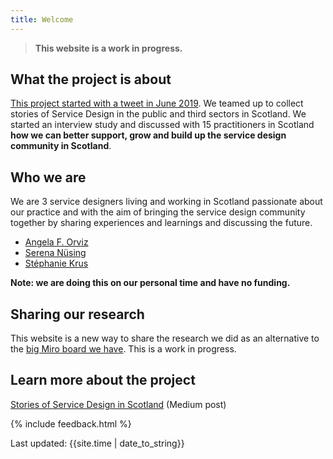 ```yaml
---
title: Welcome
---
```


<blockquote class="red">
  <p><strong>This website is a work in progress.</strong></p>
</blockquote>


## What the project is about
[This project started with a tweet in June 2019](https://medium.com/@angelaforviz/remember-that-tweet-8b36dbae82bc). We teamed up to collect stories of Service Design in the public and third sectors in Scotland. We started an interview study and discussed with 15 practitioners in Scotland **how we can better support, grow and build up the service design community in Scotland**.

## Who we are
We are 3 service designers living and working in Scotland passionate about our practice and with the aim of bringing the service design community together by sharing experiences and learnings and discussing the future.
- [Angela F. Orviz](https://twitter.com/Artmadillo)
- [Serena Nüsing](https://www.linkedin.com/in/serena-n%C3%BCsing-543295173/)
- [Stéphanie Krus](https://twitter.com/StephanieKrus)

**Note: we are doing this on our personal time and have no funding.**

## Sharing our research

This website is a new way to share the research we did as an alternative to the [big Miro board we have](https://miro.com/app/board/o9J_ldOzA14=/). This is a work in progress.


## Learn more about the project

[Stories of Service Design in Scotland](https://practitionerstories.medium.com/stories-of-service-design-in-scotland-8f267710a2ba) (Medium post)


{% include feedback.html %}
<div>Last updated: {{site.time | date_to_string}}</div>
